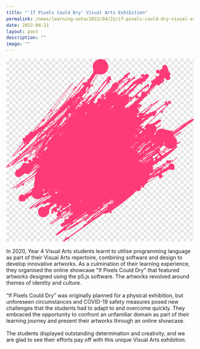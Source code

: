 ```yaml
---
title: "'If Pixels Could Dry' Visual Arts Exhibition"
permalink: /news/learning-sota/2022/04/21/if-pixels-could-dry-visual-arts-exhibition/
date: 2022-04-21
layout: post
description: ""
image: ""
---
```

![](/images/sample.png)

In 2020, Year 4 Visual Arts students learnt to utilise programming language as part of their Visual Arts repertoire, combining software and design to develop innovative artworks. As a culmination of their learning experience, they organised the online showcase "If Pixels Could Dry" that featured artworks designed using the p5.js software. The artworks revolved around themes of identity and culture.  
   
“If Pixels Could Dry” was originally planned for a physical exhibition, but unforeseen circumstances and COVID-19 safety measures posed new challenges that the students had to adapt to and overcome quickly. They embraced the opportunity to confront an unfamiliar domain as part of their learning journey and present their artworks through an online showcase.  
   
The students displayed outstanding determination and creativity, and we are glad to see their efforts pay off with this unique Visual Arts exhibition.
